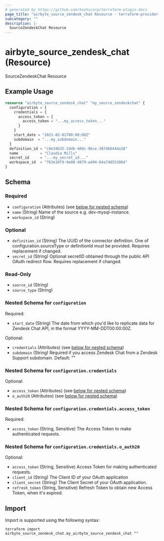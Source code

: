 ```yaml
---
# generated by https://github.com/hashicorp/terraform-plugin-docs
page_title: "airbyte_source_zendesk_chat Resource - terraform-provider-airbyte"
subcategory: ""
description: |-
  SourceZendeskChat Resource
---
```


# airbyte_source_zendesk_chat (Resource)

SourceZendeskChat Resource

## Example Usage

```terraform
resource "airbyte_source_zendesk_chat" "my_source_zendeskchat" {
  configuration = {
    credentials = {
      access_token = {
        access_token = "...my_access_token..."
      }
    }
    start_date = "2021-02-01T00:00:00Z"
    subdomain  = "...my_subdomain..."
  }
  definition_id = "c0e34b35-2ddb-404c-9bce-387d66444a18"
  name          = "Claudia Mills"
  secret_id     = "...my_secret_id..."
  workspace_id  = "763e10f9-9e00-4879-a494-84a748552064"
}
```

<!-- schema generated by tfplugindocs -->
## Schema

### Required

- `configuration` (Attributes) (see [below for nested schema](#nestedatt--configuration))
- `name` (String) Name of the source e.g. dev-mysql-instance.
- `workspace_id` (String)

### Optional

- `definition_id` (String) The UUID of the connector definition. One of configuration.sourceType or definitionId must be provided. Requires replacement if changed.
- `secret_id` (String) Optional secretID obtained through the public API OAuth redirect flow. Requires replacement if changed.

### Read-Only

- `source_id` (String)
- `source_type` (String)

<a id="nestedatt--configuration"></a>
### Nested Schema for `configuration`

Required:

- `start_date` (String) The date from which you'd like to replicate data for Zendesk Chat API, in the format YYYY-MM-DDT00:00:00Z.

Optional:

- `credentials` (Attributes) (see [below for nested schema](#nestedatt--configuration--credentials))
- `subdomain` (String) Required if you access Zendesk Chat from a Zendesk Support subdomain. Default: ""

<a id="nestedatt--configuration--credentials"></a>
### Nested Schema for `configuration.credentials`

Optional:

- `access_token` (Attributes) (see [below for nested schema](#nestedatt--configuration--credentials--access_token))
- `o_auth20` (Attributes) (see [below for nested schema](#nestedatt--configuration--credentials--o_auth20))

<a id="nestedatt--configuration--credentials--access_token"></a>
### Nested Schema for `configuration.credentials.access_token`

Required:

- `access_token` (String, Sensitive) The Access Token to make authenticated requests.


<a id="nestedatt--configuration--credentials--o_auth20"></a>
### Nested Schema for `configuration.credentials.o_auth20`

Optional:

- `access_token` (String, Sensitive) Access Token for making authenticated requests.
- `client_id` (String) The Client ID of your OAuth application
- `client_secret` (String) The Client Secret of your OAuth application.
- `refresh_token` (String, Sensitive) Refresh Token to obtain new Access Token, when it's expired.

## Import

Import is supported using the following syntax:

```shell
terraform import airbyte_source_zendesk_chat.my_airbyte_source_zendesk_chat ""
```
